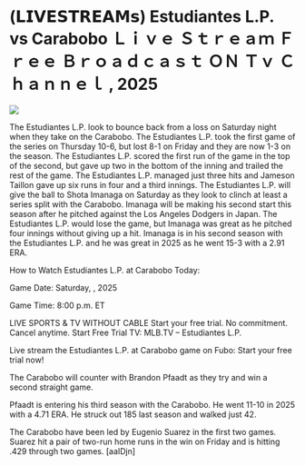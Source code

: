 # (𝗟𝗜𝗩𝗘𝗦𝗧𝗥𝗘𝗔𝗠𝘀) Estudiantes L.P. vs Carabobo Ｌｉｖｅ Ｓｔｒｅａｍ Ｆｒｅｅ Ｂｒｏａｄｃａｓｔ ＯＮ Ｔｖ Ｃｈａｎｎｅｌ , 2025  
  
  
[![](https://i.imgur.com/qSNzIqt.png)](https://movie.rssnews.media/xrLkPbo.php)  
  
The Estudiantes L.P. look to bounce back from a loss on Saturday night when they take on the Carabobo. The Estudiantes L.P. took the first game of the series on Thursday 10-6, but lost 8-1 on Friday and they are now 1-3 on the season. The Estudiantes L.P. scored the first run of the game in the top of the second, but gave up two in the bottom of the inning and trailed the rest of the game. The Estudiantes L.P. managed just three hits and Jameson Taillon gave up six runs in four and a third innings. The Estudiantes L.P. will give the ball to Shota Imanaga on Saturday as they look to clinch at least a series split with the Carabobo. Imanaga will be making his second start this season after he pitched against the Los Angeles Dodgers in Japan. The Estudiantes L.P. would lose the game, but Imanaga was great as he pitched four innings without giving up a hit. Imanaga is in his second season with the Estudiantes L.P. and he was great in 2025 as he went 15-3 with a 2.91 ERA.

How to Watch Estudiantes L.P. at Carabobo Today:

Game Date: Saturday, , 2025

Game Time: 8:00 p.m. ET

LIVE SPORTS & TV WITHOUT CABLE
Start your free trial. No commitment. Cancel anytime.
Start Free Trial
TV: MLB.TV – Estudiantes L.P.

Live stream the Estudiantes L.P. at Carabobo game on Fubo: Start your free trial now!

The Carabobo will counter with Brandon Pfaadt as they try and win a second straight game.

Pfaadt is entering his third season with the Carabobo. He went 11-10 in 2025 with a 4.71 ERA. He struck out 185 last season and walked just 42.

The Carabobo have been led by Eugenio Suarez in the first two games. Suarez hit a pair of two-run home runs in the win on Friday and is hitting .429 through two games. [aaIDjn]